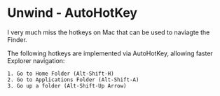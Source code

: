 # Unwind - AutoHotKey

I very much miss the hotkeys on Mac that can be used to naviagte the Finder.  

The following hotkeys are implemented via AutoHotKey, allowing faster Explorer navigation: 

    1. Go to Home Folder (Alt-Shift-H)
    2. Go to Applications Folder (Alt-Shift-A)
    3. Go up a folder (Alt-Shift-Up Arrow)
